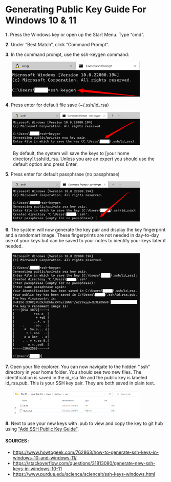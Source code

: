 # Generating Public Key Guide For Windows 10 & 11

**1.** Press the Windows key or open up the Start Menu. Type “cmd”.

**2.** Under “Best Match”, click “Command Prompt”.

**3.** In the command prompt, use the ssh-keygen command:
   
   &nbsp;&nbsp;&nbsp;&nbsp; <img src="https://github.com/hpngithub/GitHubKB/blob/main/SSH%20Public%20Key/Windows/Images/S3.png?raw=true" width="400x"/>

**4.** Press enter for default file save (~/.ssh/id_rsa)
   
   &nbsp;&nbsp;&nbsp;&nbsp; <img src="https://github.com/hpngithub/GitHubKB/blob/main/SSH%20Public%20Key/Windows/Images/S4.png?raw=true" width="400x"/>
   
   <ul>By default, the system will save the keys to [your home directory]/.ssh/id_rsa.  Unless you are an expert you should use the default option and press Enter.</ul>

**5.** Press enter for default passphrase (no passphrase)
   
   &nbsp;&nbsp;&nbsp;&nbsp; <img src="https://github.com/hpngithub/GitHubKB/blob/main/SSH%20Public%20Key/Windows/Images/S5.png?raw=true" width="400x"/>

**6.** The system will now generate the key pair and display the key fingerprint and a randomart image. These fingerprints are not needed in day-to-day use of your keys but can be saved to your notes to identify your keys later if needed.</ul>
   
   &nbsp;&nbsp;&nbsp;&nbsp; <img src="https://github.com/hpngithub/GitHubKB/blob/main/SSH%20Public%20Key/Windows/Images/S6.png?raw=true" width="400x"/>

**7.** Open your file explorer.  You can now navigate to the hidden “.ssh” directory in your home folder. You should see two new files. The identification is saved in the id_rsa file and the public key is labeled id_rsa.pub. This is your SSH key pair. They are both saved in plain text.
   
   &nbsp;&nbsp;&nbsp;&nbsp; <img src="https://github.com/hpngithub/GitHubKB/blob/main/SSH%20Public%20Key/Windows/Images/S7.png?raw=true" width="400x"/>

**8.** Next to use your new keys with .pub to view and copy the key to git hub using ["Add SSH Public Key Guide"](https://github.com/hpngithub/GitHubKB/blob/main/Documents/Add%20SSH%20Public%20Key%20Guide.md/ "Visit Add SSH Public Key Guide!").



####  SOURCES :

* https://www.howtogeek.com/762863/how-to-generate-ssh-keys-in-windows-10-and-windows-11/
* https://stackoverflow.com/questions/31813080/generate-new-ssh-keys-in-windows-10-11
* https://www.purdue.edu/science/scienceit/ssh-keys-windows.html 
